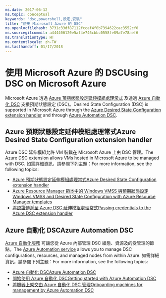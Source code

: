 ```yaml
---
ms.date: 2017-06-12
ms.topic: conceptual
keywords: "dsc,powershell,設定,安裝"
title: "使用 Microsoft Azure 的 DSC"
ms.openlocfilehash: 3731c33df87112fccaf4f0b7394622cac3552cf0
ms.sourcegitcommit: a444406120e5af4e746cbbc0558fe89a7e78aef6
ms.translationtype: HT
ms.contentlocale: zh-TW
ms.lasthandoff: 01/17/2018
---
```

# <a name="using-dsc-on-microsoft-azure"></a><span data-ttu-id="74407-103">使用 Microsoft Azure 的 DSC</span><span class="sxs-lookup"><span data-stu-id="74407-103">Using DSC on Microsoft Azure</span></span>

<span data-ttu-id="74407-104">Microsoft Azure 透過 [Azure 預期狀態設定延伸模組處理常式](https://docs.microsoft.com/azure/virtual-machines/virtual-machines-windows-extensions-dsc-overview) 及透過 [Azure 自動化 DSC](https://docs.microsoft.com/azure/automation/automation-dsc-overview) 支援預期狀態設定 (DSC)。</span><span class="sxs-lookup"><span data-stu-id="74407-104">Desired State Configuration (DSC) is supported in Microsoft Azure through the [Azure Desired State Configuration extension handler](https://docs.microsoft.com/azure/virtual-machines/virtual-machines-windows-extensions-dsc-overview) and through [Azure Automation DSC](https://docs.microsoft.com/azure/automation/automation-dsc-overview).</span></span>

## <a name="azure-desired-state-configuration-extension-handler"></a><span data-ttu-id="74407-105">Azure 預期狀態設定延伸模組處理常式</span><span class="sxs-lookup"><span data-stu-id="74407-105">Azure Desired State Configuration extension handler</span></span>

<span data-ttu-id="74407-106">Azure DSC 延伸模組允許 VM 裝載在 Microsoft Azure 上由 DSC 管理。</span><span class="sxs-lookup"><span data-stu-id="74407-106">The Azure DSC extension allows VMs hosted in Microsoft Azure to be managed with DSC.</span></span> <span data-ttu-id="74407-107">如需詳細資訊，請參閱下列主題：</span><span class="sxs-lookup"><span data-stu-id="74407-107">For more information, see the following topics:</span></span>

- [<span data-ttu-id="74407-108">Azure 預期狀態設定延伸模組處理常式</span><span class="sxs-lookup"><span data-stu-id="74407-108">Azure Desired State Configuration extension handler</span></span>](https://docs.microsoft.com/azure/virtual-machines/virtual-machines-windows-extensions-dsc-overview)
- [<span data-ttu-id="74407-109">Azure Resource Manager 範本中的 Windows VMSS 與預期狀態設定</span><span class="sxs-lookup"><span data-stu-id="74407-109">Windows VMSS and Desired State Configuration with Azure Resource Manager templates</span></span>](https://docs.microsoft.com/azure/virtual-machines/virtual-machines-windows-extensions-dsc-template)
- [<span data-ttu-id="74407-110">將認證傳遞至 Azure DSC 延伸模組處理常式</span><span class="sxs-lookup"><span data-stu-id="74407-110">Passing credentials to the Azure DSC extension handler</span></span>](https://docs.microsoft.com/azure/virtual-machines/virtual-machines-windows-extensions-dsc-credentials)

## <a name="azure-automation-dsc"></a><span data-ttu-id="74407-111">Azure 自動化 DSC</span><span class="sxs-lookup"><span data-stu-id="74407-111">Azure Automation DSC</span></span>

<span data-ttu-id="74407-112">[Azure 自動化服務](https://azure.microsoft.com/services/automation/) 可讓您從 Azure 內部管理 DSC 組態、資源及的受管理的節點。</span><span class="sxs-lookup"><span data-stu-id="74407-112">The [Azure Automation service](https://azure.microsoft.com/services/automation/) allows you to manage DSC configurations, resources, and managed nodes from within Azure.</span></span> <span data-ttu-id="74407-113">如需詳細資訊，請參閱下列主題：</span><span class="sxs-lookup"><span data-stu-id="74407-113">For more information, see the following topics:</span></span>

- [<span data-ttu-id="74407-114">Azure 自動化 DSC</span><span class="sxs-lookup"><span data-stu-id="74407-114">Azure Automation DSC</span></span>](https://docs.microsoft.com/azure/automation/automation-dsc-overview)
- [<span data-ttu-id="74407-115">開始使用 Azure 自動化 DSC</span><span class="sxs-lookup"><span data-stu-id="74407-115">Getting started with Azure Automation DSC</span></span>](https://docs.microsoft.com/azure/automation/automation-dsc-getting-started)
- [<span data-ttu-id="74407-116">將機器上架交由 Azure 自動化 DSC 管理</span><span class="sxs-lookup"><span data-stu-id="74407-116">Onboarding machines for management by Azure Automation DSC</span></span>](https://docs.microsoft.com/azure/automation/automation-dsc-onboarding)

